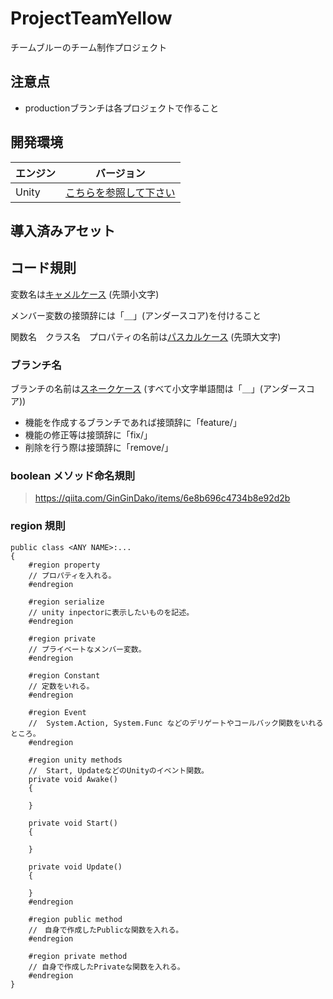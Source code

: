 # ProjectTeamYellow
チームブルーのチーム制作プロジェクト

## 注意点
- productionブランチは各プロジェクトで作ること

## 開発環境

| エンジン | バージョン  |
| ---------- | ----------- |
| Unity      | [こちらを参照して下さい](ProjectSettings/ProjectVersion.txt#L1) |

## 導入済みアセット

## コード規則

変数名は[キャメルケース](https://e-words.jp/w/%E3%82%AD%E3%83%A3%E3%83%A1%E3%83%AB%E3%82%B1%E3%83%BC%E3%82%B9.html) (先頭小文字)

メンバー変数の接頭辞には「＿」(アンダースコア)を付けること

関数名　クラス名　プロパティの名前は[パスカルケース](https://wa3.i-3-i.info/word13955.html) (先頭大文字)  

### ブランチ名

ブランチの名前は[スネークケース](https://e-words.jp/w/%E3%82%B9%E3%83%8D%E3%83%BC%E3%82%AF%E3%82%B1%E3%83%BC%E3%82%B9.html#:~:text=%E3%82%B9%E3%83%8D%E3%83%BC%E3%82%AF%E3%82%B1%E3%83%BC%E3%82%B9%E3%81%A8%E3%81%AF%E3%80%81%E3%83%97%E3%83%AD%E3%82%B0%E3%83%A9%E3%83%9F%E3%83%B3%E3%82%B0,%E3%81%AA%E8%A1%A8%E8%A8%98%E3%81%8C%E3%81%93%E3%82%8C%E3%81%AB%E5%BD%93%E3%81%9F%E3%82%8B%E3%80%82)
(すべて小文字単語間は「＿」(アンダースコア))
- 機能を作成するブランチであれば接頭辞に「feature/」
- 機能の修正等は接頭辞に「fix/」
- 削除を行う際は接頭辞に「remove/」

### boolean メソッド命名規則

> https://qiita.com/GinGinDako/items/6e8b696c4734b8e92d2b
### region 規則

```shell
public class <ANY NAME>:...
{
    #region property
    // プロパティを入れる。
    #endregion

    #region serialize
    // unity inpectorに表示したいものを記述。
    #endregion

    #region private
    // プライベートなメンバー変数。
    #endregion

    #region Constant
    // 定数をいれる。
    #endregion

    #region Event
    //  System.Action, System.Func などのデリゲートやコールバック関数をいれるところ。
    #endregion

    #region unity methods
    //  Start, UpdateなどのUnityのイベント関数。
    private void Awake()
    {

    }

    private void Start()
    {

    }

    private void Update()
    {

    }
    #endregion

    #region public method
    //　自身で作成したPublicな関数を入れる。
    #endregion

    #region private method
    // 自身で作成したPrivateな関数を入れる。
    #endregion
}
```
